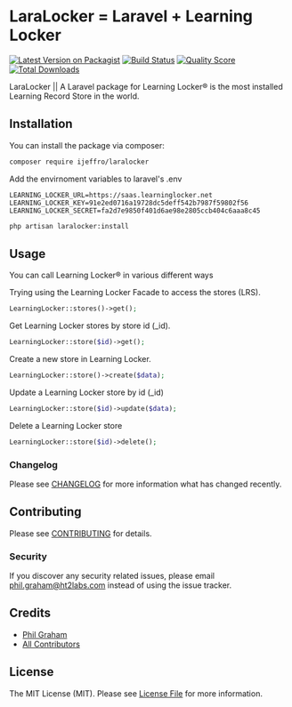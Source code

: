 # LaraLocker = Laravel + Learning Locker

[![Latest Version on Packagist](https://img.shields.io/packagist/v/ijeffro/laralocker.svg?style=flat-square)](https://packagist.org/packages/ijeffro/laralocker)
[![Build Status](https://img.shields.io/travis/ijeffro/laralocker/master.svg?style=flat-square)](https://travis-ci.org/ijeffro/laralocker)
[![Quality Score](https://img.shields.io/scrutinizer/g/ijeffro/laralocker.svg?style=flat-square)](https://scrutinizer-ci.com/g/ijeffro/laralocker)
[![Total Downloads](https://img.shields.io/packagist/dt/ijeffro/laralocker.svg?style=flat-square)](https://packagist.org/packages/ijeffro/laralocker)

LaraLocker || A Laravel package for Learning Locker® is the most installed Learning Record Store in the world. 

## Installation

You can install the package via composer:

```bash
composer require ijeffro/laralocker
```

Add the envirnoment variables to laravel's .env

```env
LEARNING_LOCKER_URL=https://saas.learninglocker.net
LEARNING_LOCKER_KEY=91e2ed0716a19728dc5deff542b7987f59802f56
LEARNING_LOCKER_SECRET=fa2d7e9850f401d6ae98e2805ccb404c6aaa8c45
```

```bash
php artisan laralocker:install
```
## Usage

You can call Learning Locker® in various different ways


Trying using the Learning Locker Facade to access the stores (LRS).

``` php
LearningLocker::stores()->get();
```


Get Learning Locker stores by store id (_id).

``` php
LearningLocker::store($id)->get();
```


Create a new store in Learning Locker.

``` php
LearningLocker::store()->create($data);
```


Update a Learning Locker store by id (_id)

``` php
LearningLocker::store($id)->update($data);
```


Delete a Learning Locker store

``` php
LearningLocker::store($id)->delete();
```


### Changelog

Please see [CHANGELOG](CHANGELOG.md) for more information what has changed recently.

## Contributing

Please see [CONTRIBUTING](CONTRIBUTING.md) for details.

### Security

If you discover any security related issues, please email phil.graham@ht2labs.com instead of using the issue tracker.

## Credits

- [Phil Graham](https://github.com/ijeffro)
- [All Contributors](../../contributors)

## License

The MIT License (MIT). Please see [License File](LICENSE.md) for more information.
